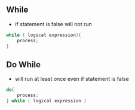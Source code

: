 ## While
- if statement is false will not run
```c
while ( logical expression){
	process;
}
```
## Do While
- will run at least once even if statement is false
```c
do{
	process;
} while ( logical expression )
```
